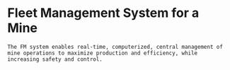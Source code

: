 # Fleet Management System for a Mine

``The FM system enables real-time, computerized, central management of mine operations to maximize production and efficiency, while increasing safety and control.``